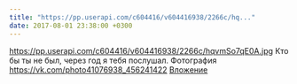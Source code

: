 ```yaml
---
title: "https://pp.userapi.com/c604416/v604416938/2266c/hq..."
date: 2017-08-01 23:38:00 +0300
---
```


https://pp.userapi.com/c604416/v604416938/2266c/hqvmSo7qE0A.jpg Кто бы ты не был, через год я тебя послушал.
Фотография
<a class="vk-attach" href="https://vk.com/photo41076938_456241422">https://vk.com/photo41076938_456241422</a>
<a class="vk-attach" href="https://vk.com/photo41076938_456241422">Вложение</a>
